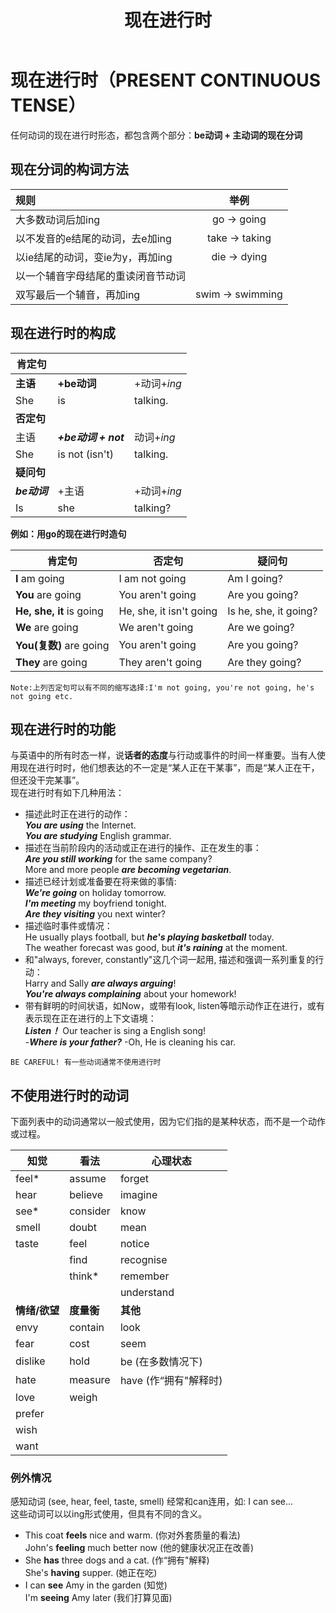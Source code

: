 ﻿---
layout: post
title: 现在进行时
categories: tense
description: 介绍present continuous的语法
keywords: tense
---
# 现在进行时（PRESENT CONTINUOUS TENSE）  
任何动词的现在进行时形态，都包含两个部分：**be动词 + 主动词的现在分词**  
## 现在分词的构词方法

|规则                           |举例             |
|:-----------------------------|:--------------:|
|大多数动词后加ing               |go -> going     |
|以不发音的e结尾的动词，去e加ing  |take -> taking  |
|以ie结尾的动词，变ie为y，再加ing |die -> dying    |
|以一个辅音字母结尾的重读闭音节动词|                |
|双写最后一个辅音，再加ing        |swim -> swimming|

## 现在进行时的构成

|肯定句       |                  |           |
|------------|------------------|-----------|
|**主语**    |**+be动词**        |+动词+*ing*|
|She         |is                |talking.   |
|**否定句**   |                  |          |
|主语        |***+be动词 + not***|动词+*ing* |
|She         |is not (isn't)    |talking.   |
|**疑问句**  |                   |           |
|***be动词***|+主语              |+动词+*ing*|
|Is          |she               |talking?   |

**例如：用go的现在进行时造句**

|**肯定句**               |**否定句**             |**疑问句**|
|------------------------|-----------------------|--------------|
|**I** am going          |I am not going         |Am I going?|
|**You** are going       |You aren't going       |Are you going?|
|**He, she, it** is going|He, she, it isn't going|Is he, she, it going?|
|**We** are going        |We aren't going        |Are we going?|
|**You(复数)** are going  |You aren't going       |Are you going?|
|**They** are going      |They aren't going      |Are they going?|

`Note:上列否定句可以有不同的缩写选择:I'm not going, you're not going, he's not going etc.`  

## 现在进行时的功能  
与英语中的所有时态一样，说**话者的态度**与行动或事件的时间一样重要。当有人使用现在进行时时，他们想表达的不一定是“某人正在干某事”，而是“某人正在干，但还没干完某事”。  
现在进行时有如下几种用法：
* 描述此时正在进行的动作：  
***You are using*** the Internet.  
***You are studying*** English grammar.  
* 描述在当前阶段内的活动或正在进行的操作、正在发生的事：  
***Are you still working*** for the same company?  
More and more people ***are becoming vegetarian***.  
* 描述已经计划或准备要在将来做的事情:  
***We're going*** on holiday tomorrow.  
***I'm meeting*** my boyfriend tonight.  
***Are they visiting*** you next winter?  
* 描述临时事件或情况：  
He usually plays football, but ***he's playing basketball*** today.  
The weather forecast was good, but ***it's raining*** at the moment.  
* 和"always, forever, constantly"这几个词一起用, 描述和强调一系列重复的行动：  
Harry and Sally ***are always arguing***!  
***You're always complaining*** about your homework!  
* 带有鲜明的时间状语，如Now，或带有look, listen等暗示动作正在进行，或有表示现在正在进行的上下文语境：  
***Listen！*** Our teacher is sing a English song!  
-***Where is your father?***  -Oh, He is cleaning his car.  

`BE CAREFUL! 有一些动词通常不使用进行时`

## 不使用进行时的动词   
下面列表中的动词通常以一般式使用，因为它们指的是某种状态，而不是一个动作或过程。  

|知觉         |看法      |心理状态   |
|------------|----------|----------|
|feel*       |assume    |forget    |
|hear        |believe   |imagine   |
|see*        |consider  |know      |
|smell       |doubt     |mean      |
|taste       |feel      |notice    |
|            |find      |recognise |
|            |think*    |remember  |
|            |          |understand|
|**情绪/欲望**|**度量衡**|**其他**   |
|envy        |contain   |look|
|fear        |cost      |seem|
|dislike     |hold      |be (在多数情况下)|
|hate        |measure   |have (作“拥有"解释时)|
|love        |weigh     ||
|prefer      |          ||
|wish        |          ||
|want        |          ||

### 例外情况
感知动词 (see, hear, feel, taste, smell) 经常和can连用，如: I can see...  
这些动词可以以ing形式使用，但具有不同的含义。  
* This coat **feels** nice and warm. (你对外套质量的看法)  
John's **feeling** much better now (他的健康状况正在改善)  
* She **has** three dogs and a cat. (作“拥有"解释)  
She's **having** supper. (她正在吃)  
* I can **see** Amy in the garden (知觉)  
I'm **seeing** Amy later (我们打算见面)
